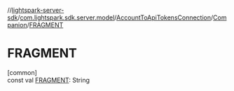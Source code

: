 //[lightspark-server-sdk](../../../../index.md)/[com.lightspark.sdk.server.model](../../index.md)/[AccountToApiTokensConnection](../index.md)/[Companion](index.md)/[FRAGMENT](-f-r-a-g-m-e-n-t.md)

# FRAGMENT

[common]\
const val [FRAGMENT](-f-r-a-g-m-e-n-t.md): String
